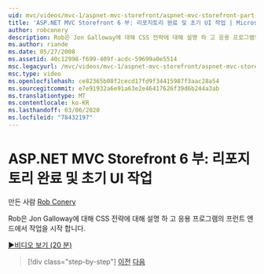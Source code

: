 ```yaml
---
uid: mvc/videos/mvc-1/aspnet-mvc-storefront/aspnet-mvc-storefront-part-6-finishing-the-repository-and-initial-ui-work
title: 'ASP.NET MVC Storefront 6 부: 리포지토리 완료 및 초기 UI 작업 | Microsoft Docs'
author: robconery
description: Rob은 Jon Galloway에 대해 CSS 전략에 대해 설명 하 고 응용 프로그램의 프런트 엔드에서 작업을 시작 합니다.
ms.author: riande
ms.date: 05/27/2008
ms.assetid: 40c12998-f699-409f-acdc-59699a0e5514
msc.legacyurl: /mvc/videos/mvc-1/aspnet-mvc-storefront/aspnet-mvc-storefront-part-6-finishing-the-repository-and-initial-ui-work
msc.type: video
ms.openlocfilehash: ce82365b08f2cecd17fd9f34415987f3aac28a54
ms.sourcegitcommit: e7e91932a6e91a63e2e46417626f39d6b244a3ab
ms.translationtype: MT
ms.contentlocale: ko-KR
ms.lasthandoff: 03/06/2020
ms.locfileid: "78432197"
---
```

# <a name="aspnet-mvc-storefront-part-6-finishing-the-repository-and-initial-ui-work"></a>ASP.NET MVC Storefront 6 부: 리포지토리 완료 및 초기 UI 작업

만든 사람 [Rob Conery](https://github.com/robconery)

Rob은 Jon Galloway에 대해 CSS 전략에 대해 설명 하 고 응용 프로그램의 프런트 엔드에서 작업을 시작 합니다.

[&#9654;비디오 보기 (20 분)](https://channel9.msdn.com/Blogs/ASP-NET-Site-Videos/aspnet-mvc-storefront-part-6-finishing-the-repository-and-initial-ui-work)

> [!div class="step-by-step"]
> [이전](aspnet-mvc-storefront-part-5-globalization.md)
> [다음](aspnet-mvc-storefront-part-7-routing-and-ui-work.md)
